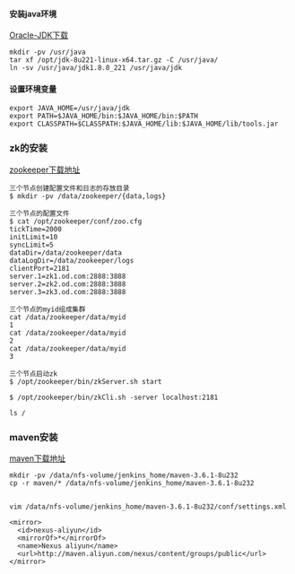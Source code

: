 #### 安装java环境
[Oracle-JDK下载](https://www.oracle.com/java/technologies/javase/javase8-archive-downloads.html#license-lightbox)
``` shell
mkdir -pv /usr/java  
tar xf /opt/jdk-8u221-linux-x64.tar.gz -C /usr/java/  
ln -sv /usr/java/jdk1.8.0_221 /usr/java/jdk  
```
#### 设置环境变量
``` shell
export JAVA_HOME=/usr/java/jdk  
export PATH=$JAVA_HOME/bin:$JAVA_HOME/bin:$PATH  
export CLASSPATH=$CLASSPATH:$JAVA_HOME/lib:$JAVA_HOME/lib/tools.jar  
```

### zk的安装
[zookeeper下载地址](https://archive.apache.org/dist/zookeeper/)  
```
三个节点创建配置文件和日志的存放目录  
$ mkdir -pv /data/zookeeper/{data,logs}  

三个节点的配置文件  
$ cat /opt/zookeeper/conf/zoo.cfg
tickTime=2000
initLimit=10
syncLimit=5
dataDir=/data/zookeeper/data
dataLogDir=/data/zookeeper/logs
clientPort=2181
server.1=zk1.od.com:2888:3888
server.2=zk2.od.com:2888:3888
server.3=zk3.od.com:2888:3888

三个节点的myid组成集群
cat /data/zookeeper/data/myid
1
cat /data/zookeeper/data/myid
2
cat /data/zookeeper/data/myid
3

三个节点启动zk
$ /opt/zookeeper/bin/zkServer.sh start

$ /opt/zookeeper/bin/zkCli.sh -server localhost:2181

ls /
```
### maven安装
[maven下载地址](https://dlcdn.apache.org/maven/maven-3/)
```
mkdir -pv /data/nfs-volume/jenkins_home/maven-3.6.1-8u232
cp -r maven/* /data/nfs-volume/jenkins_home/maven-3.6.1-8u232


vim /data/nfs-volume/jenkins_home/maven-3.6.1-8u232/conf/settings.xml

<mirror>
  <id>nexus-aliyun</id>
  <mirrorOf>*</mirrorOf>
  <name>Nexus aliyun</name>
  <url>http://maven.aliyun.com/nexus/content/groups/public</url>
</mirror>
```
